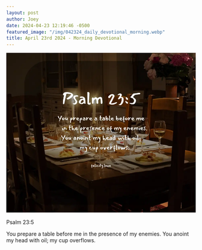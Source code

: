 ```yaml
---
layout: post
author: Joey
date: 2024-04-23 12:19:46 -0500
featured_image: "/img/042324_daily_devotional_morning.webp"
title: April 23rd 2024 - Morning Devotional
---
```


[![April 23rd 2024 - Morning Devotional](/img/042324_daily_devotional_morning.webp)](/img/042324_daily_devotional_morning.webp)

Psalm 23:5

You prepare a table before me in the presence of my enemies. You anoint my head with oil; my cup overflows.
